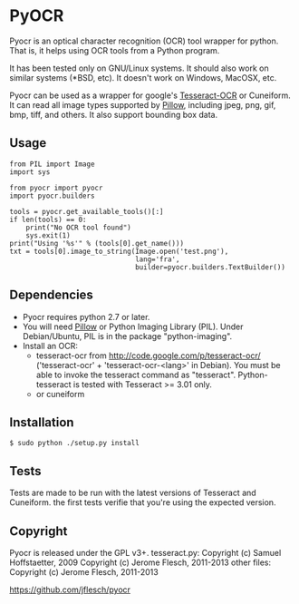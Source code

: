 # PyOCR

Pyocr is an optical character recognition (OCR) tool wrapper for python.
That is, it helps using OCR tools from a Python program.

It has been tested only on GNU/Linux systems. It should also work on similar
systems (*BSD, etc). It doesn't work on Windows, MacOSX, etc.

Pyocr can be used as a wrapper for google's
[Tesseract-OCR](http://code.google.com/p/tesseract-ocr/) or Cuneiform.
It can read all image types supported by
[Pillow](https://github.com/python-imaging/Pillow), including jpeg, png, gif,
bmp, tiff, and others. It also support bounding box data.


## Usage

    from PIL import Image
    import sys

    from pyocr import pyocr
	import pyocr.builders

    tools = pyocr.get_available_tools()[:]
    if len(tools) == 0:
        print("No OCR tool found")
        sys.exit(1)
    print("Using '%s'" % (tools[0].get_name()))
    txt = tools[0].image_to_string(Image.open('test.png'),
	                               lang='fra',
                                   builder=pyocr.builders.TextBuilder())


## Dependencies

* Pyocr requires python 2.7 or later.
* You will need [Pillow](https://github.com/python-imaging/Pillow)
  or Python Imaging Library (PIL). Under Debian/Ubuntu, PIL is in
  the package "python-imaging".
* Install an OCR:
  * tesseract-ocr from http://code.google.com/p/tesseract-ocr/
    ('tesseract-ocr' + 'tesseract-ocr-&lt;lang&gt;' in Debian).
    You must be able to invoke the tesseract command as "tesseract".
    Python-tesseract is tested with Tesseract >= 3.01 only.
  * or cuneiform


## Installation

    $ sudo python ./setup.py install


## Tests

Tests are made to be run with the latest versions of Tesseract and Cuneiform.
the first tests verifie that you're using the expected version.


## Copyright

Pyocr is released under the GPL v3+.
tesseract.py:
  Copyright (c) Samuel Hoffstaetter, 2009
  Copyright (c) Jerome Flesch, 2011-2013
other files:
  Copyright (c) Jerome Flesch, 2011-2013

https://github.com/jflesch/pyocr
